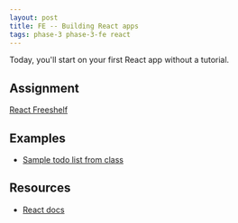```yaml
---
layout: post
title: FE -- Building React apps
tags: phase-3 phase-3-fe react
---
```


Today, you'll start on your first React app without a tutorial.

## Assignment

[React Freeshelf](https://classroom.github.com/a/j8ed251h)

## Examples

- [Sample todo list from class](https://github.com/momentum-team-5/example--todo-react)

## Resources

- [React docs](https://reactjs.org/docs/getting-started.html)
